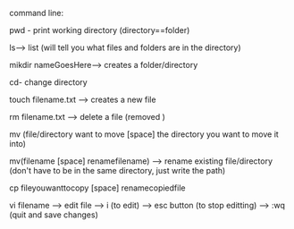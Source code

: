 command line:

pwd - print working directory (directory==folder)

ls--> list (will tell you what files and folders are in the directory)

mikdir nameGoesHere--> creates a folder/directory 

cd- change directory

touch filename.txt --> creates a new file 

rm filename.txt --> delete a file (removed )

mv (file/directory want to move [space] the directory you want to move it into)

mv(filename [space] renamefilename) --> rename existing file/directory (don't have to be in the same directory, just write the path)

cp fileyouwanttocopy [space] renamecopiedfile

vi filename --> edit file 
--> i (to edit)
--> esc button (to stop editting)
--> :wq (quit and save changes)